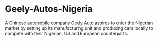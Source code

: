 # Geely-Autos-Nigeria
A Chinese automobile company Geely Auto aspires to enter the Nigerian market by setting up its manufacturing unit and producing cars locally to compete with their Nigerian, US and European counterparts.

